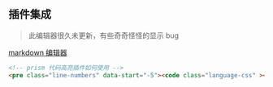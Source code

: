 ## 插件集成

> 此编辑器很久未更新，有些奇奇怪怪的显示 bug

[markdown 编辑器](https://pandao.github.io/editor.md/)

```HTML
<!-- prism 代码高亮插件如何使用 -->
<pre class="line-numbers" data-start="-5"><code class="language-css" ></code></pre>

```
